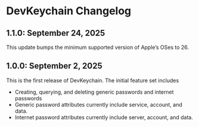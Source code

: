 # DevKeychain Changelog


## 1.1.0: September 24, 2025

This update bumps the minimum supported version of Apple’s OSes to 26.


## 1.0.0: September 2, 2025

This is the first release of DevKeychain. The initial feature set includes

  - Creating, querying, and deleting generic passwords and internet passwords
  - Generic password attributes currently include service, account, and data.
  - Internet password attributes currently include server, account, and data.
